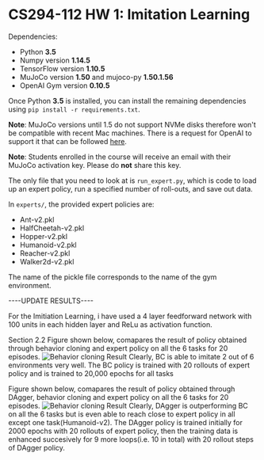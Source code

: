 # CS294-112 HW 1: Imitation Learning

Dependencies:
 * Python **3.5**
 * Numpy version **1.14.5**
 * TensorFlow version **1.10.5**
 * MuJoCo version **1.50** and mujoco-py **1.50.1.56**
 * OpenAI Gym version **0.10.5**

Once Python **3.5** is installed, you can install the remaining dependencies using `pip install -r requirements.txt`.

**Note**: MuJoCo versions until 1.5 do not support NVMe disks therefore won't be compatible with recent Mac machines.
There is a request for OpenAI to support it that can be followed [here](https://github.com/openai/gym/issues/638).

**Note**: Students enrolled in the course will receive an email with their MuJoCo activation key. Please do **not** share this key.

The only file that you need to look at is `run_expert.py`, which is code to load up an expert policy, run a specified number of roll-outs, and save out data.

In `experts/`, the provided expert policies are:
* Ant-v2.pkl
* HalfCheetah-v2.pkl
* Hopper-v2.pkl
* Humanoid-v2.pkl
* Reacher-v2.pkl
* Walker2d-v2.pkl

The name of the pickle file corresponds to the name of the gym environment.


----UPDATE RESULTS----

For the Imitiation Learning, i have used a 4 layer feedforward network with 100 units in each hidden layer and ReLu as activation function.

Section 2.2
Figure shown below, comapares the result of policy obtained through behavior cloning and expert policy on all the 6 tasks for 20 episodes.
![Behavior cloning Result](https://github.com/nilesh0109/RL-assignments/blob/master/RL-Deep/hw1/Results/Behaviour_cloning/Behavior_cloning_20000_epochs.png)
 Clearly, BC is able to imitate 2 out of 6 environments very well.
 The BC policy is trained with 20 rollouts of expert policy and is trained to 20,000 epochs for all tasks
 
 
Figure shown below, comapares the result of policy obtained through DAgger, behavior cloning and expert policy on all the 6 tasks for 20 episodes.
![Behavior cloning Result](https://github.com/nilesh0109/RL-assignments/blob/master/RL-Deep/hw1/Results/Imitation_Learning/plot.png)
 Clearly, DAgger is outperforming BC on all the 6 tasks but is even able to reach close to expert policy in all except one task(Humanoid-v2).
 The DAgger policy is trained initially for 2000 epochs with 20 rollouts of expert policy, then the training data is enhanced succesively for 9 more loops(i.e. 10 in total) with 20 rollout steps of DAgger policy.
